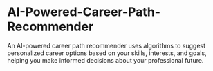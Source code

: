 # AI-Powered-Career-Path-Recommender
An AI-powered career path recommender uses algorithms to suggest personalized career options based on your skills, interests, and goals, helping you make informed decisions about your professional future.
